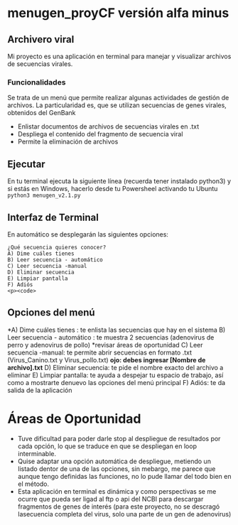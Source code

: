 # menugen_proyCF versión alfa minus 
##  Archivero viral ##
Mi proyecto es una aplicación en terminal para manejar y visualizar archivos de secuencias virales. 
### Funcionalidades ###
Se trata de un menú que permite realizar algunas actividades de gestión de archivos. La particularidad es, que se utilizan secuencias de genes virales, obtenidos del GenBank 
* Enlistar documentos de archivos de secuencias virales en .txt
* Despliega el contenido del fragmento de secuencia viral
* Permite la eliminación de archivos

## Ejecutar ##
En tu terminal ejecuta la siguiente línea (recuerda tener instalado python3) y si estás en Windows, hacerlo desde tu Powersheel activando tu Ubuntu 
``python3 menugen_v2.1.py ``

## Interfaz de Terminal ##

En automático se desplegarán las siguientes opciones:
```
¿Qué secuencia quieres conocer?
A) Dime cuáles tienes 
B) Leer secuencia - automático 
C) Leer secuencia -manual 
D) Eliminar secuencia
E) Limpiar pantalla
F) Adiós
<p><code>
```
## Opciones del menú
*A) Dime cuáles tienes : te enlista las secuencias que hay en el sistema
B) Leer secuencia - automático : te muestra 2 secuencias (adenovirus de perro y adenovirus de pollo) *revisar áreas de oportunidad
C) Leer secuencia -manual: te permite abrir secuencias en formato .txt (Virus_Canino.txt y Virus_pollo.txt) **ojo: debes ingresar [Nombre de archivo].txt**
D) Eliminar secuencia: te pide el nombre exacto del archivo a eliminar 
E) Limpiar pantalla: te ayuda a despejar tu espacio de trabajo, así como a mostrarte denuevo las opciones del menú principal
F) Adiós: te da salida de la aplicación

# Áreas de Oportunidad

* Tuve dificultad para poder darle stop al despliegue de resultados por cada opción, lo que se traduce en que se despliegan en loop interminable.
* Quise adaptar una opción automática de despliegue, metiendo un listado dentor de una de las opciones, sin mebargo, me parece que aunque tengo definidas las funciones, no lo pude llamar del todo bien en el método.
* Esta aplicación en terminal es dinámica y como perspectivas se me ocurre que pueda ser ligad al ftp o api del NCBI para descargar fragmentos de genes de interés (para este proyecto, no se descragó lasecuencia completa del virus, solo una parte de un gen de adenovirus)

